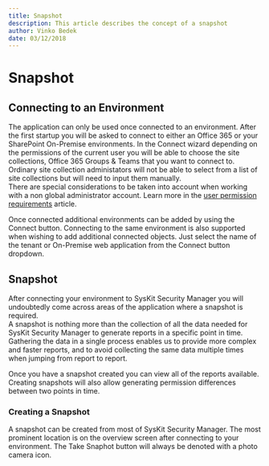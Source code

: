 ```yaml
---
title: Snapshot
description: This article describes the concept of a snapshot
author: Vinko Bedek
date: 03/12/2018
---
```


# Snapshot

## Connecting to an Environment

The application can only be used once connected to an environment. After the first startup you will be asked to connect to either an Office 365 or your SharePoint On-Premise environments. In the Connect wizard depending on the permissions of the current user you will be able to choose the site collections, Office 365 Groups & Teams that you want to connect to. Ordinary site collection administators will not be able to select from a list of site collections but will need to input them manually.  
There are special considerations to be taken into account when working with a non global administrator account. Learn more in the [user permission requirements](../requirements/user-permissions-requirements.md) article.

Once connected additional environments can be added by using the Connect button. Connecting to the same environment is also supported when wishing to add additional connected objects. Just select the name of the tenant or On-Premise web application from the Connect button dropdown.

## Snapshot

After connecting your environment to SysKit Security Manager you will undoubtedly come across areas of the application where a snapshot is required.  
A snapshot is nothing more than the collection of all the data needed for SysKit Security Manager to generate reports in a specific point in time. Gathering the data in a single process enables us to provide more complex and faster reports, and to avoid collecting the same data multiple times when jumping from report to report.

Once you have a snapshot created you can view all of the reports available. Creating snapshots will also allow generating permission differences between two points in time.

### Creating a Snapshot

A snapshot can be created from most of SysKit Security Manager. The most prominent location is on the overview screen after connecting to your environment. The Take Snaphot button will always be denoted with a photo camera icon.

